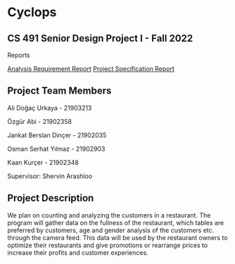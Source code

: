 <h1> Cyclops </h1>
<h2> CS 491 Senior Design Project I - Fall 2022 </h2>

<p>Reports</p>
<a href="T2332_Analysis_Requirements_Report.pdf">Analysis Requirement Report</a>
<a href="T2332_Project_Specification_Document.pdf">Project Specification Report</a>

<h2> Project Team Members </h2>
<p>Ali Doğaç Urkaya - 21903213</p>
<p>Özgür Abi - 21902358</p>
<p>Jankat Berslan Dinçer - 21902035</p>
<p>Osman Serhat Yılmaz - 21902903</p>
<p>Kaan Kurçer - 21902348 </p>
<p>Supervisor: Shervin Arashloo </p>

<h2> Project Description </h2>
<p> We plan on counting and analyzing the customers in a restaurant. The program will gather data on the fullness of the restaurant, which tables are preferred by customers, age and gender analysis of the customers etc. through the camera feed. This data will be used by the restaurant owners to optimize their restaurants and give promotions or rearrange prices to increase their profits and customer experiences. </p>
